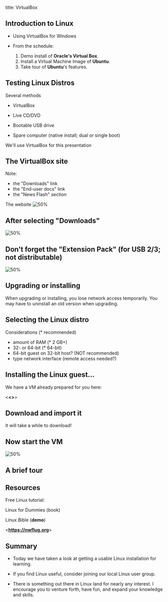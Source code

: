 title: VirtualBox   
<!-- insert-file headers.md -->

## Introduction to Linux

- Using VirtualBox for Windows

- From the schedule:

    1. Demo install of **Oracle's Virtual Box**.
    2. Install a Virtual Machine Image of **Ubuntu**.
    3. Take tour of **Ubuntu**'s features.

<!-- insert-file background.md -->

<!-- insert-file common-1.md -->

## Testing Linux Distros

Several methods

- VirtualBox

- Live CD/DVD

- Bootable USB drive

- Spare computer (native install; dual or single boot)

We'll use VirtualBox for this presentation

## The VirtualBox site

Note:

- the "Downloads" link
- the "End-user docs" link
- the "News Flash" section

The website
![50%](./pics/vbox-site.png)

## After selecting "Downloads"

![50%](./pics/vbox-dloads.png)


## Don't forget the "Extension Pack" (for USB 2/3; not distributable)

![50%](./pics/vbox-dloads-2.png)


## Upgrading or installing

When upgrading or installing, you lose network access temporarily.
You may have to uninstall an old version when upgrading.


## Selecting the Linux distro

Considerations (* recommended)

- amount of RAM (* 2 GB+)
- 32- or 64-bit (* 64-bit)
- 64-bit guest on 32-bit host? (NOT recommended)
- type network interface (remote access needed?)

## Installing the Linux guest...

We have a VM already prepared for you here:

<**<>**>

## Download and import it

It will take a while to download!

## Now start the VM

![50%](./pics/vbox-21.png)

## A brief tour

## Resources

Free Linux tutorial:


Linux for Dummies (book)

Linux Bible (**demo**)

<**<https://nwflug.org>**>


## Summary

- Today we have taken a look at getting a usable Linux installation for learning.

- If you find Linux useful, consider joining our local Linux user group.

- There is something out there in Linux land for nearly any interest.
  I encourage you to venture forth, have fun, and expand your
  knowledge and skills.

<!-- insert-file closer-help.md -->

